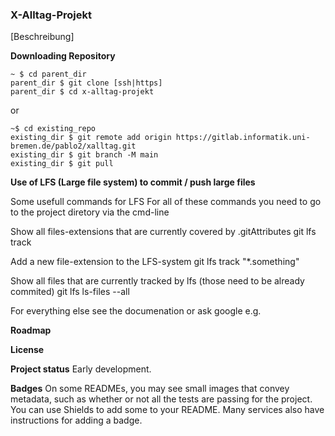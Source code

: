 ### X-Alltag-Projekt

[Beschreibung]

**Downloading Repository**
```Shell
~ $ cd parent_dir                                       
parent_dir $ git clone [ssh|https]
parent_dir $ cd x-alltag-projekt
```

or

```Shell
~$ cd existing_repo
existing_dir $ git remote add origin https://gitlab.informatik.uni-bremen.de/pablo2/xalltag.git
existing_dir $ git branch -M main
existing_dir $ git pull
```

**Use of LFS (Large file system) to commit / push large files**

Some usefull commands for LFS
For all of these commands you need to go to the project diretory via the cmd-line

Show all files-extensions that are currently covered by .gitAttributes git lfs track

Add a new file-extension to the LFS-system git lfs track "*.something"

Show all files that are currently tracked by lfs (those need to be already commited) git lfs ls-files --all

For everything else see the documenation or ask google e.g.

**Roadmap**

**License**

**Project status**
Early development.

**Badges**
On some READMEs, you may see small images that convey metadata, such as whether or not all the tests are passing for the project. You can use Shields to add some to your README. Many services also have instructions for adding a badge.
